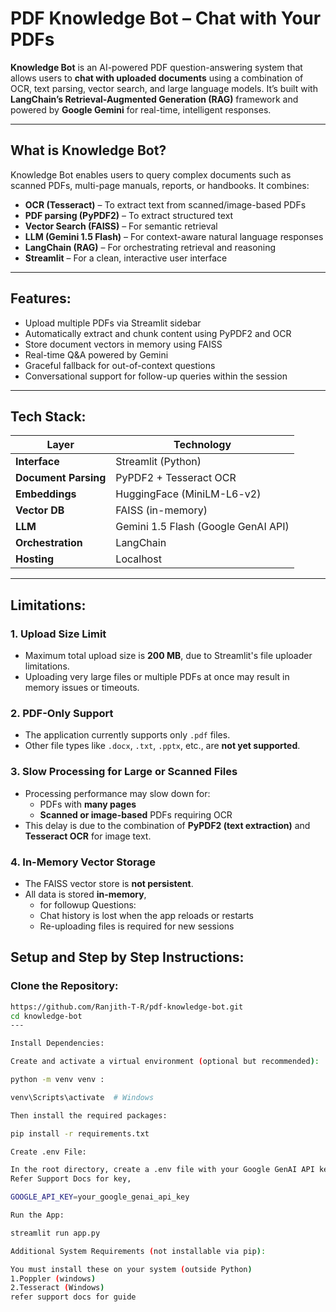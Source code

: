 # PDF Knowledge Bot – Chat with Your PDFs

**Knowledge Bot** is an AI-powered PDF question-answering system that allows users to **chat with uploaded documents** using a combination of OCR, text parsing, vector search, and large language models. It’s built with **LangChain’s Retrieval-Augmented Generation (RAG)** framework and powered by **Google Gemini** for real-time, intelligent responses.

---

##  What is Knowledge Bot?

Knowledge Bot enables users to query complex documents such as scanned PDFs, multi-page manuals, reports, or handbooks. It combines:

- **OCR (Tesseract)** – To extract text from scanned/image-based PDFs  
- **PDF parsing (PyPDF2)** – To extract structured text  
- **Vector Search (FAISS)** – For semantic retrieval  
- **LLM (Gemini 1.5 Flash)** – For context-aware natural language responses  
- **LangChain (RAG)** – For orchestrating retrieval and reasoning  
- **Streamlit** – For a clean, interactive user interface

---

##  Features:

-  Upload multiple PDFs via Streamlit sidebar  
-  Automatically extract and chunk content using PyPDF2 and OCR  
-  Store document vectors in memory using FAISS  
-  Real-time Q&A powered by Gemini  
-  Graceful fallback for out-of-context questions  
-  Conversational support for follow-up queries within the session  

---

## Tech Stack:

| Layer               | Technology                          |
|--------------------|--------------------------------------|
| **Interface**       | Streamlit (Python)                   |
| **Document Parsing**| PyPDF2 + Tesseract OCR               |
| **Embeddings**      | HuggingFace (MiniLM-L6-v2)           |
| **Vector DB**       | FAISS (in-memory)                    |
| **LLM**             | Gemini 1.5 Flash (Google GenAI API)  |
| **Orchestration**   | LangChain                            |
| **Hosting**         | Localhost                            |

---

##  Limitations:

### 1. Upload Size Limit  
- Maximum total upload size is **200 MB**, due to Streamlit's file uploader limitations.  
- Uploading very large files or multiple PDFs at once may result in memory issues or timeouts.

### 2. PDF-Only Support  
- The application currently supports only `.pdf` files.  
- Other file types like `.docx`, `.txt`, `.pptx`, etc., are **not yet supported**.

### 3. Slow Processing for Large or Scanned Files  
- Processing performance may slow down for:
  - PDFs with **many pages**
  - **Scanned or image-based** PDFs requiring OCR  
- This delay is due to the combination of **PyPDF2 (text extraction)** and **Tesseract OCR** for image text.

### 4. In-Memory Vector Storage  
- The FAISS vector store is **not persistent**.  
- All data is stored **in-memory**,
  - for followup Questions: 
  - Chat history is lost when the app reloads or restarts  
  - Re-uploading files is required for new sessions

  
##  Setup and Step by Step Instructions:

### Clone the Repository: 

```bash
https://github.com/Ranjith-T-R/pdf-knowledge-bot.git
cd knowledge-bot
---

Install Dependencies:

Create and activate a virtual environment (optional but recommended):

python -m venv venv :

venv\Scripts\activate  # Windows

Then install the required packages:

pip install -r requirements.txt

Create .env File:

In the root directory, create a .env file with your Google GenAI API key:
Refer Support Docs for key,

GOOGLE_API_KEY=your_google_genai_api_key

Run the App:

streamlit run app.py

Additional System Requirements (not installable via pip):

You must install these on your system (outside Python)
1.Poppler (windows)
2.Tesseract (Windows)
refer support docs for guide 
